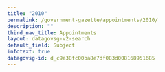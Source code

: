 ```yaml
---
title: "2010"
permalink: /government-gazette/appointments/2010/
description: ""
third_nav_title: Appointments
layout: datagovsg-v2-search
default_field: Subject
infotext: true
datagovsg-id: d_c9e38fc00ba8e7df083d008168951685
---
```

